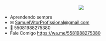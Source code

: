 
<p align="center">
  <a align="center" href="https://github.com/DenverCoder1/readme-typing-svg"><img src="https://readme-typing-svg.herokuapp.com?&font=IBM+Plex+Sans&color=F72EE2&size=25&lines=Olá,+Tudo+Bem?;Vamos+Inovar+Juntos?+;Sou+Desenvolvedor+de+Soluções;Sou+de+Recife-PE" /></a>
</p>


- Aprendendo sempre
- ✉ SamuelVitorProfissional@gmail.com 
- 📱 55081988275380
- Fale Comigo https://wa.me/5581988275380

